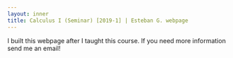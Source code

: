 ```yaml
---
layout: inner
title: Calculus I (Seminar) [2019-1] | Esteban G. webpage
---
```


<p>I built this webpage after I taught this course. If you need more information send me an email!</p>
